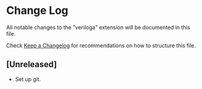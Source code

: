 # Change Log

All notable changes to the "veriloga" extension will be documented in this file.

Check [Keep a Changelog](http://keepachangelog.com/) for recommendations on how to structure this file.

## [Unreleased]

- Set up git.